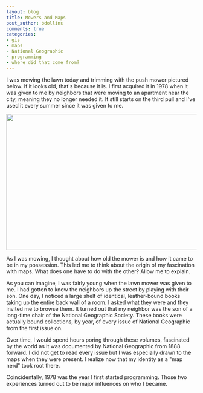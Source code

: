 ```yaml
---
layout: blog
title: Mowers and Maps
post_author: bdollins
comments: true
categories:
- gis
- maps
- National Geographic
- programming
- where did that come from?
---
```


I was mowing the lawn today and trimming with the push mower pictured below. If it looks old, that's because it is. I first acquired it in 1978 when it was given to me by neighbors that were moving to an apartment near the city, meaning they no longer needed it. It still starts on the third pull and I've used it every summer since it was given to me.

<img alt="" class="aligncenter size-full wp-image-2823" height="360" src="http://geobabble.files.wordpress.com/2012/08/mower.jpeg" title="They don&#039;t make them like this anymore" width="640" />

As I was mowing, I thought about how old the mower is and how it came to be in my possession. This led me to think about the origin of my fascination with maps. What does one have to do with the other? Allow me to explain.

As you can imagine, I was fairly young when the lawn mower was given to me. I had gotten to know the neighbors up the street by playing with their son. One day, I noticed a large shelf of identical, leather-bound books taking up the entire back wall of a room. I asked what they were and they invited me to browse them. It turned out that my neighbor was the son of a long-time chair of the National Geographic Society. These books were actually bound collections, by year, of every issue of National Geographic from the first issue on.

Over time, I would spend hours poring through these volumes, fascinated by the world as it was documented by National Geographic from 1888 forward. I did not get to read every issue but I was especially drawn to the maps when they were present. I realize now that my identity as a "map nerd" took root there. 

Coincidentally, 1978 was the year I first started programming. Those two experiences turned out to be major influences on who I became.